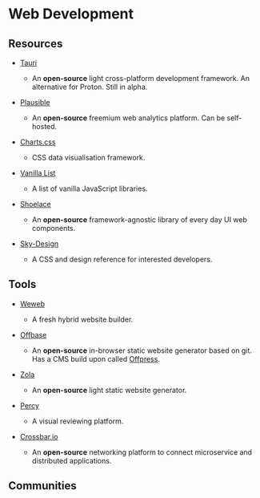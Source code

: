 # Web Development

## Resources

* [Tauri](https://tauri.studio)
  
  * An **open-source** light cross-platform development framework. An alternative for Proton. Still in alpha.

* [Plausible](https://plausible.io)
  
  * An **open-source** freemium web analytics platform. Can be self-hosted.

* [Charts.css](https://chartscss.org)
  
  * CSS data visualisation framework.

* [Vanilla List](https://vanillalist.top)
  
  * A list of vanilla JavaScript libraries.

* [Shoelace](https://shoelace.style)
  
  * An **open-source** framework-agnostic library of every day UI web components.

* [Sky-Design](https://github.com/joeygoksu/sky-design)
  
  * A CSS and design reference for interested developers.

## Tools

* [Weweb](https://www.weweb.io)
  
  * A fresh hybrid website builder.

* [Offbase](https://offbase.org)
  
  * An **open-source** in-browser static website generator based on git. Has a CMS build upon called [Offpress](https://offpress.app).

* [Zola](https://www.getzola.org)
  
  * An **open-source** light static website generator.

* [Percy](https://percy.io)
  
  * A visual reviewing platform.

* [Crossbar.io](https://crossbar.io)
  
  * An **open-source** networking platform to connect microservice and distributed applications.

## Communities
